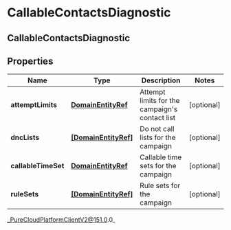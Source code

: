 # CallableContactsDiagnostic

## CallableContactsDiagnostic

## Properties

|Name | Type | Description | Notes|
|------------ | ------------- | ------------- | -------------|
| **attemptLimits** | [**DomainEntityRef**](DomainEntityRef) | Attempt limits for the campaign&#39;s contact list | [optional] |
| **dncLists** | [**[DomainEntityRef]**](DomainEntityRef) | Do not call lists for the campaign | [optional] |
| **callableTimeSet** | [**DomainEntityRef**](DomainEntityRef) | Callable time sets for the campaign | [optional] |
| **ruleSets** | [**[DomainEntityRef]**](DomainEntityRef) | Rule sets for the campaign | [optional] |



_PureCloudPlatformClientV2@151.0.0_
